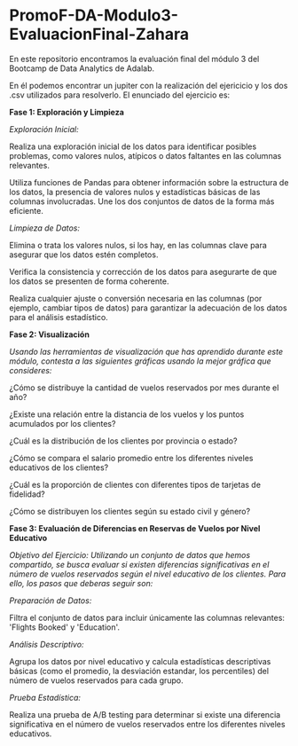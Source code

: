 # PromoF-DA-Modulo3-EvaluacionFinal-Zahara

En este repositorio encontramos la evaluación final del módulo 3 del Bootcamp de Data Analytics de Adalab. 

En él podemos encontrar un jupiter con la realización del ejericicio y los dos .csv utilizados para resolverlo. 
El enunciado del ejercicio es: 

**Fase 1: Exploración y Limpieza**

*Exploración Inicial:*

Realiza una exploración inicial de los datos para identificar posibles problemas, como valores nulos, atípicos o datos faltantes en las columnas relevantes.

Utiliza funciones de Pandas para obtener información sobre la estructura de los datos, la presencia de valores nulos y estadísticas básicas de las columnas involucradas.
Une los dos conjuntos de datos de la forma más eficiente.

*Limpieza de Datos:*

Elimina o trata los valores nulos, si los hay, en las columnas clave para asegurar que los datos estén completos.

Verifica la consistencia y corrección de los datos para asegurarte de que los datos se presenten de forma coherente.

Realiza cualquier ajuste o conversión necesaria en las columnas (por ejemplo, cambiar tipos de datos) para garantizar la adecuación de los datos para el análisis estadístico.

**Fase 2: Visualización**

*Usando las herramientas de visualización que has aprendido durante este módulo, contesta a las siguientes gráficas usando la mejor gráfica que consideres:*

¿Cómo se distribuye la cantidad de vuelos reservados por mes durante el año?

¿Existe una relación entre la distancia de los vuelos y los puntos acumulados por los clientes?

¿Cuál es la distribución de los clientes por provincia o estado?

¿Cómo se compara el salario promedio entre los diferentes niveles educativos de los clientes?

¿Cuál es la proporción de clientes con diferentes tipos de tarjetas de fidelidad?

¿Cómo se distribuyen los clientes según su estado civil y género?

**Fase 3: Evaluación de Diferencias en Reservas de Vuelos por Nivel Educativo**

*Objetivo del Ejercicio: Utilizando un conjunto de datos que hemos compartido, se busca evaluar si existen diferencias significativas en el número de vuelos reservados según el nivel educativo de los clientes. Para ello, los pasos que deberas seguir son:*

*Preparación de Datos:*

Filtra el conjunto de datos para incluir únicamente las columnas relevantes: 'Flights Booked' y 'Education'.

*Análisis Descriptivo:*

Agrupa los datos por nivel educativo y calcula estadísticas descriptivas básicas (como el promedio, la desviación estandar, los percentiles) del número de vuelos reservados para cada grupo.

*Prueba Estadística:*

Realiza una prueba de A/B testing para determinar si existe una diferencia significativa en el número de vuelos reservados entre los diferentes niveles educativos.
